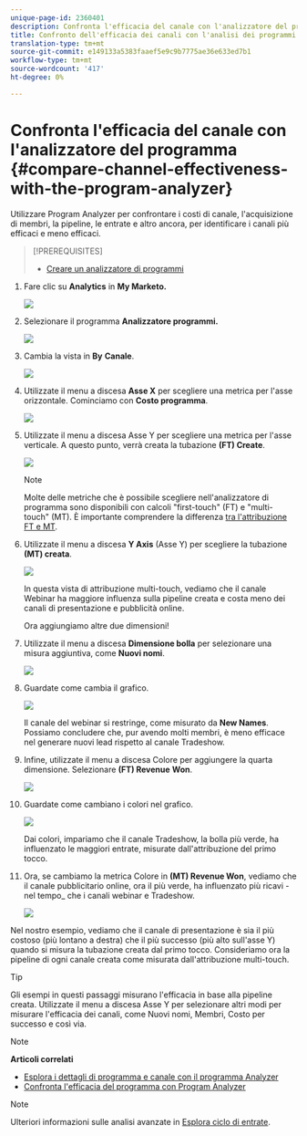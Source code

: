 ```yaml
---
unique-page-id: 2360401
description: Confronta l'efficacia del canale con l'analizzatore del programma - Marketo Docs - Documentazione del prodotto
title: Confronto dell'efficacia dei canali con l'analisi dei programmi
translation-type: tm+mt
source-git-commit: e149133a5383faaef5e9c9b7775ae36e633ed7b1
workflow-type: tm+mt
source-wordcount: '417'
ht-degree: 0%

---
```



# Confronta l&#39;efficacia del canale con l&#39;analizzatore del programma {#compare-channel-effectiveness-with-the-program-analyzer}

Utilizzare Program Analyzer per confrontare i costi di canale, l&#39;acquisizione di membri, la pipeline, le entrate e altro ancora, per identificare i canali più efficaci e meno efficaci.

>[!PREREQUISITES]
>
>* [Creare un analizzatore di programmi](create-a-program-analyzer.md)


1. Fare clic su **Analytics** in **My Marketo.**

   ![](assets/image2014-9-17-18-3a36-3a13.png)

1. Selezionare il programma **Analizzatore programmi.**

   ![](assets/image2014-9-17-18-3a36-3a40.png)

1. Cambia la vista in **By** **Canale**.

   ![](assets/image2014-9-17-18-3a36-3a59.png)

1. Utilizzate il menu a discesa **Asse X** per scegliere una metrica per l&#39;asse orizzontale. Cominciamo con **Costo programma**.

   ![](assets/image2014-9-17-18-3a37-3a7.png)

1. Utilizzate il menu a discesa Asse Y per scegliere una metrica per l&#39;asse verticale. A questo punto, verrà creata la tubazione **(FT) Create**.

   ![](assets/image2014-9-17-18-3a37-3a50.png)

   >[!NOTE]
   >
   >Molte delle metriche che è possibile scegliere nell&#39;analizzatore di programma sono disponibili con calcoli &quot;first-touch&quot; (FT) e &quot;multi-touch&quot; (MT). È importante comprendere la differenza [tra l&#39;attribuzione FT e MT](/help/marketo/product-docs/reporting/revenue-cycle-analytics/revenue-tools/attribution/understanding-attribution.md).

1. Utilizzate il menu a discesa **Y Axis** (Asse Y) per scegliere la tubazione **(MT) creata**.

   ![](assets/image2014-9-17-18-3a39-3a5.png)

   In questa vista di attribuzione multi-touch, vediamo che il canale Webinar ha maggiore influenza sulla pipeline creata e costa meno dei canali di presentazione e pubblicità online.

   Ora aggiungiamo altre due dimensioni!

1. Utilizzate il menu a discesa **Dimensione bolla** per selezionare una misura aggiuntiva, come **Nuovi nomi**.

   ![](assets/image2014-9-17-18-3a39-3a36.png)

1. Guardate come cambia il grafico.

   ![](assets/image2014-9-17-18-3a39-3a55.png)

   Il canale del webinar si restringe, come misurato da **New Names**. Possiamo concludere che, pur avendo molti membri, è meno efficace nel generare nuovi lead rispetto al canale Tradeshow.

1. Infine, utilizzate il menu a discesa Colore per aggiungere la quarta dimensione. Selezionare **(FT) Revenue** **Won**.

   ![](assets/image2014-9-17-18-3a41-3a7.png)

1. Guardate come cambiano i colori nel grafico.

   ![](assets/image2014-9-17-18-3a41-3a19.png)

   Dai colori, impariamo che il canale Tradeshow, la bolla più verde, ha influenzato le maggiori entrate, misurate dall&#39;attribuzione del primo tocco.

1. Ora, se cambiamo la metrica Colore in **(MT) Revenue Won**, vediamo che il canale pubblicitario online, ora il più verde, ha influenzato più ricavi -nel tempo_ che i canali webinar e Tradeshow.

   ![](assets/image2014-9-17-18-3a41-3a40.png)

Nel nostro esempio, vediamo che il canale di presentazione è sia il più costoso (più lontano a destra) che il più successo (più alto sull&#39;asse Y) quando si misura la tubazione creata dal primo tocco. Consideriamo ora la pipeline di ogni canale creata come misurata dall&#39;attribuzione multi-touch.

>[!TIP]
>
>Gli esempi in questi passaggi misurano l&#39;efficacia in base alla pipeline creata. Utilizzate il menu a discesa Asse Y per selezionare altri modi per misurare l&#39;efficacia dei canali, come Nuovi nomi, Membri, Costo per successo e così via.

>[!NOTE]
>
>**Articoli correlati**
>
>* [Esplora i dettagli di programma e canale con il programma Analyzer](explore-program-and-channel-details-with-the-program-analyzer.md)
>* [Confronta l&#39;efficacia del programma con Program Analyzer](compare-program-effectiveness-with-the-program-analyzer.md)

>



>[!NOTE]
>
>Ulteriori informazioni sulle analisi avanzate in [Esplora ciclo di entrate](http://docs.marketo.com/display/docs/revenue+cycle+analytics).
